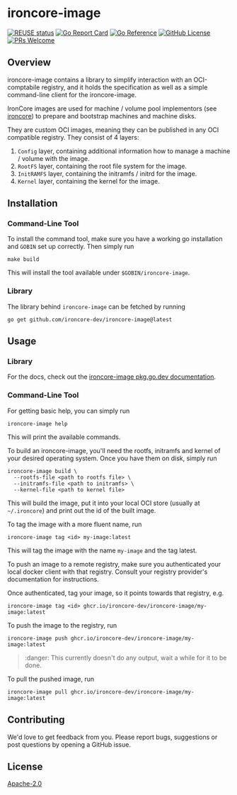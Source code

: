 # ironcore-image

[![REUSE status](https://api.reuse.software/badge/github.com/ironcore-dev/ironcore-image)](https://api.reuse.software/info/github.com/ironcore-dev/ironcore-image)
[![Go Report Card](https://goreportcard.com/badge/github.com/ironcore-dev/ironcore-image)](https://goreportcard.com/report/github.com/ironcore-dev/ironcore-image)
[![Go Reference](https://pkg.go.dev/badge/github.com/ironcore-dev/ironcore-image.svg)](https://pkg.go.dev/github.com/ironcore-dev/ironcore-image)
[![GitHub License](https://img.shields.io/static/v1?label=License&message=Apache-2.0&color=blue)](LICENSE)
[![PRs Welcome](https://img.shields.io/badge/PRs-welcome-brightgreen.svg)](https://makeapullrequest.com)

## Overview

ironcore-image contains a library to simplify interaction with an OCI-comptabile
registry, and it holds the specification as well as a simple command-line client
for the ironcore-image.

IronCore images are used for machine / volume pool implementors (see [ironcore](https://github.com/ironcore-dev/ironcore))
to prepare and bootstrap machines and machine disks.

They are custom OCI images, meaning they can be published in any OCI compatible registry.
They consist of 4 layers:

1. `Config` layer, containing additional information how to manage a machine / volume with the image.
2. `RootFS` layer, containing the root file system for the image.
3. `InitRAMFS` layer, containing the initramfs / initrd for the image.
4. `Kernel` layer, containing the kernel for the image.

## Installation

### Command-Line Tool

To install the command tool, make sure you have a working go installation
and `GOBIN` set up correctly. Then simply run

```shell
make build
```

This will install the tool available under `$GOBIN/ironcore-image`.

### Library

The library behind `ironcore-image` can be fetched by running

```shell
go get github.com/ironcore-dev/ironcore-image@latest
```

## Usage

### Library

For the docs, check out the [ironcore-image pkg.go.dev documentation](https://pkg.go.dev/github.com/ironcore-dev/ironcore-image).

### Command-Line Tool

For getting basic help, you can simply run

```shell
ironcore-image help
```

This will print the available commands.

To build an ironcore-image, you'll need the rootfs, initramfs and kernel
of your desired operating system. Once you have them on disk, simply run

```shell
ironcore-image build \
  --rootfs-file <path to rootfs file> \
  --initramfs-file <path to initramfs> \
  --kernel-file <path to kernel file>
```

This will build the image, put it into your local OCI store (usually at `~/.ironcore`)
and print out the id of the built image.

To tag the image with a more fluent name, run

```shell
ironcore-image tag <id> my-image:latest
```

This will tag the image with the name `my-image` and the tag latest.

To push an image to a remote registry, make sure you authenticated your
local docker client with that registry. Consult your registry provider's documentation
for instructions.

Once authenticated, tag your image, so it points towards that registry, e.g.

```shell
ironcore-image tag <id> ghcr.io/ironcore-dev/ironcore-image/my-image:latest
```

To push the image to the registry, run

```shell
ironcore-image push ghcr.io/ironcore-dev/ironcore-image/my-image:latest
```

> :danger: This currently doesn't do any output, wait a while for it to be done.

To pull the pushed image, run

```shell
ironcore-image pull ghcr.io/ironcore-dev/ironcore-image/my-image:latest
```

## Contributing

We'd love to get feedback from you. Please report bugs, suggestions or post questions by opening a GitHub issue.

## License

[Apache-2.0](LICENSE)
